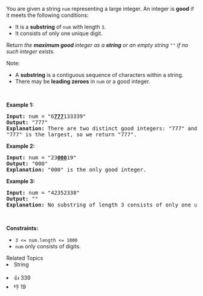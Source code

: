 <p>You are given a string <code>num</code> representing a large integer. An integer is <strong>good</strong> if it meets the following conditions:</p>

<ul> 
 <li>It is a <strong>substring</strong> of <code>num</code> with length <code>3</code>.</li> 
 <li>It consists of only one unique digit.</li> 
</ul>

<p>Return <em>the <strong>maximum good </strong>integer as a <strong>string</strong> or an empty string </em><code>""</code><em> if no such integer exists</em>.</p>

<p>Note:</p>

<ul> 
 <li>A <strong>substring</strong> is a contiguous sequence of characters within a string.</li> 
 <li>There may be <strong>leading zeroes</strong> in <code>num</code> or a good integer.</li> 
</ul>

<p>&nbsp;</p> 
<p><strong class="example">Example 1:</strong></p>

<pre>
<strong>Input:</strong> num = "6<strong><u>777</u></strong>133339"
<strong>Output:</strong> "777"
<strong>Explanation:</strong> There are two distinct good integers: "777" and "333".
"777" is the largest, so we return "777".
</pre>

<p><strong class="example">Example 2:</strong></p>

<pre>
<strong>Input:</strong> num = "23<strong><u>000</u></strong>19"
<strong>Output:</strong> "000"
<strong>Explanation:</strong> "000" is the only good integer.
</pre>

<p><strong class="example">Example 3:</strong></p>

<pre>
<strong>Input:</strong> num = "42352338"
<strong>Output:</strong> ""
<strong>Explanation:</strong> No substring of length 3 consists of only one unique digit. Therefore, there are no good integers.
</pre>

<p>&nbsp;</p> 
<p><strong>Constraints:</strong></p>

<ul> 
 <li><code>3 &lt;= num.length &lt;= 1000</code></li> 
 <li><code>num</code> only consists of digits.</li> 
</ul>

<div><div>Related Topics</div><div><li>String</li></div></div><br><div><li>👍 339</li><li>👎 19</li></div>